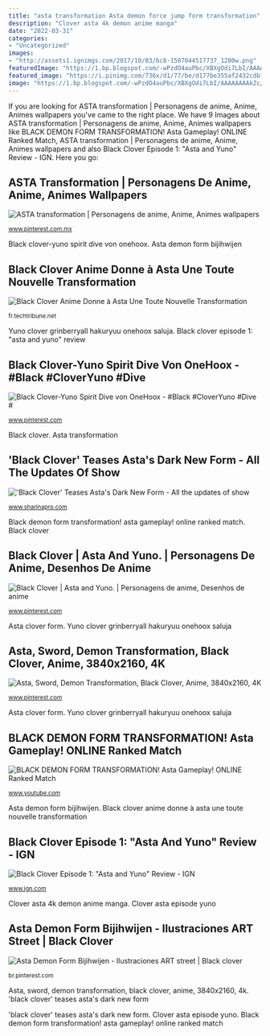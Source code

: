 ```yaml
---
title: "asta transformation Asta demon force jump form transformation"
description: "Clover asta 4k demon anime manga"
date: "2022-03-31"
categories:
- "Uncategorized"
images:
- "http://assets1.ignimgs.com/2017/10/03/bc8-1507044517737_1280w.png"
featuredImage: "https://1.bp.blogspot.com/-wPzdO4auPbc/XBXgOdi7LbI/AAAAAAAAkZc/nXtyjwGNquIVXWTJt3mvNunY0nMmTpRNwCLcBGAs/w1200-h630-p-k-no-nu/asta%2Bpower.png"
featured_image: "https://i.pinimg.com/736x/d1/77/be/d177be355af2432cdb17da94fbeb7fd5.jpg"
image: "https://1.bp.blogspot.com/-wPzdO4auPbc/XBXgOdi7LbI/AAAAAAAAkZc/nXtyjwGNquIVXWTJt3mvNunY0nMmTpRNwCLcBGAs/w1200-h630-p-k-no-nu/asta%2Bpower.png"
---
```


If you are looking for ASTA transformation | Personagens de anime, Anime, Animes wallpapers you've came to the right place. We have 9 Images about ASTA transformation | Personagens de anime, Anime, Animes wallpapers like BLACK DEMON FORM TRANSFORMATION! Asta Gameplay! ONLINE Ranked Match, ASTA transformation | Personagens de anime, Anime, Animes wallpapers and also Black Clover Episode 1: &quot;Asta and Yuno&quot; Review - IGN. Here you go:

## ASTA Transformation | Personagens De Anime, Anime, Animes Wallpapers

![ASTA transformation | Personagens de anime, Anime, Animes wallpapers](https://i.pinimg.com/736x/64/17/d0/6417d041cbb079a4bba063dcd4e9bd3e.jpg "アスタ blackclover demonio medibang クローバー ブラック illlustration animeworld hotelsmod digistatement")

<small>www.pinterest.com.mx</small>

Black clover-yuno spirit dive von onehoox. Asta demon form bijihwijen

## Black Clover Anime Donne à Asta Une Toute Nouvelle Transformation

![Black Clover Anime Donne à Asta Une Toute Nouvelle Transformation](https://fr.techtribune.net/wp-content/uploads/2021/01/Asta-Black-Clover.jpg "Asta demon force jump form transformation")

<small>fr.techtribune.net</small>

Yuno clover grinberryall hakuryuu onehoox saluja. Black clover episode 1: &quot;asta and yuno&quot; review

## Black Clover-Yuno Spirit Dive Von OneHoox - #Black #CloverYuno #Dive #

![Black Clover-Yuno Spirit Dive von OneHoox - #Black #CloverYuno #Dive #](https://i.pinimg.com/736x/d1/77/be/d177be355af2432cdb17da94fbeb7fd5.jpg "Black clover anime donne à asta une toute nouvelle transformation")

<small>www.pinterest.com</small>

Black clover. Asta transformation

## &#039;Black Clover&#039; Teases Asta&#039;s Dark New Form - All The Updates Of Show

![&#039;Black Clover&#039; Teases Asta&#039;s Dark New Form - All the updates of show](https://1.bp.blogspot.com/-wPzdO4auPbc/XBXgOdi7LbI/AAAAAAAAkZc/nXtyjwGNquIVXWTJt3mvNunY0nMmTpRNwCLcBGAs/w1200-h630-p-k-no-nu/asta%2Bpower.png "Black clover episode 1: &quot;asta and yuno&quot; review")

<small>www.sharinapro.com</small>

Black demon form transformation! asta gameplay! online ranked match. Black clover

## Black Clover | Asta And Yuno. | Personagens De Anime, Desenhos De Anime

![Black Clover | Asta and Yuno. | Personagens de anime, Desenhos de anime](https://i.pinimg.com/originals/ab/c2/b7/abc2b78f831725268ed7935913121069.png "Yuno clover grinberryall hakuryuu onehoox saluja")

<small>www.pinterest.com</small>

Asta clover form. Yuno clover grinberryall hakuryuu onehoox saluja

## Asta, Sword, Demon Transformation, Black Clover, Anime, 3840x2160, 4K

![Asta, Sword, Demon Transformation, Black Clover, Anime, 3840x2160, 4K](https://i.pinimg.com/736x/ea/18/39/ea18391c2c2581b6d6a5de00d444c2f0.jpg "Asta transformation")

<small>www.pinterest.com</small>

Asta clover form. Yuno clover grinberryall hakuryuu onehoox saluja

## BLACK DEMON FORM TRANSFORMATION! Asta Gameplay! ONLINE Ranked Match

![BLACK DEMON FORM TRANSFORMATION! Asta Gameplay! ONLINE Ranked Match](https://i.ytimg.com/vi/0UuJ-2evLsY/maxresdefault.jpg "Black clover-yuno spirit dive von onehoox")

<small>www.youtube.com</small>

Asta demon form bijihwijen. Black clover anime donne à asta une toute nouvelle transformation

## Black Clover Episode 1: &quot;Asta And Yuno&quot; Review - IGN

![Black Clover Episode 1: &quot;Asta and Yuno&quot; Review - IGN](http://assets1.ignimgs.com/2017/10/03/bc8-1507044517737_1280w.png "Black clover episode 1: &quot;asta and yuno&quot; review")

<small>www.ign.com</small>

Clover asta 4k demon anime manga. Clover asta episode yuno

## Asta Demon Form Bijihwijen - Ilustraciones ART Street | Black Clover

![Asta Demon Form Bijihwijen - Ilustraciones ART street | Black clover](https://i.pinimg.com/736x/5f/d2/e5/5fd2e5a5701198f07a4f238fb2dad793.jpg "アスタ blackclover demonio medibang クローバー ブラック illlustration animeworld hotelsmod digistatement")

<small>br.pinterest.com</small>

Asta, sword, demon transformation, black clover, anime, 3840x2160, 4k. &#039;black clover&#039; teases asta&#039;s dark new form

&#039;black clover&#039; teases asta&#039;s dark new form. Clover asta episode yuno. Black demon form transformation! asta gameplay! online ranked match
